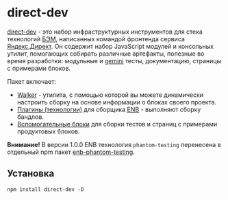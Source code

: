 # direct-dev

[direct-dev](https://www.npmjs.com/package/direct-dev) - это набор инфраструктурных инструментов для стека технологий [БЭМ](https://ru.bem.info), написанных командой фронтенда сервиса [Яндекс.Директ](https://direct.yandex.ru). Он содержит набор JavaScript модулей и консольных утилит, помогающих собирать различные артефакты, полезные во время разработки: модульные и [gemini](https://gemini-testing.github.io) тесты, документацию, страницы с примерами блоков.

Пакет включает:

- [Walker](WALKER.md) - утилита, с помощью которой вы можете динамически настроить сборку на основе информации о блоках своего проекта.
- [Плагины (технологии)](TECHS.md) для сборщика [ENB](https://ru.bem.info/toolbox/enb/) - выполняют сборку бандлов.
- [Вспомогательные блоки](BLOCKS.md) для сборки тестов и страниц с примерами продуктовых блоков.

**Внимание!** В версии 1.0.0 ENB технология `phantom-testing` перенесена в отдельный npm пакет [enb-phantom-testing](https://www.npmjs.com/package/enb-phantom-testing).

## Установка

```
npm install direct-dev -D
```
